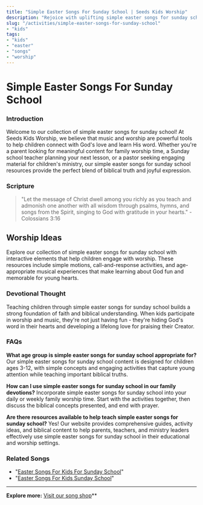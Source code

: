 ```yaml
---
title: "Simple Easter Songs For Sunday School | Seeds Kids Worship"
description: "Rejoice with uplifting simple easter songs for sunday school celebrating Jesus' resurrection. Easter worship resources for kids and Sunday school."
slug: "/activities/simple-easter-songs-for-sunday-school"
- "kids"
tags:
- "kids"
- "easter"
- "songs"
- "worship"
---
```


# Simple Easter Songs For Sunday School

### Introduction

Welcome to our collection of simple easter songs for sunday school! At Seeds Kids Worship, we believe that music and worship are powerful tools to help children connect with God's love and learn His word. Whether you're a parent looking for meaningful content for family worship time, a Sunday school teacher planning your next lesson, or a pastor seeking engaging material for children's ministry, our simple easter songs for sunday school resources provide the perfect blend of biblical truth and joyful expression.

### Scripture

> "Let the message of Christ dwell among you richly as you teach and admonish one another with all wisdom through psalms, hymns, and songs from the Spirit, singing to God with gratitude in your hearts." - Colossians 3:16

## Worship Ideas

Explore our collection of simple easter songs for sunday school with interactive elements that help children engage with worship. These resources include simple motions, call-and-response activities, and age-appropriate musical experiences that make learning about God fun and memorable for young hearts.

### Devotional Thought

Teaching children through simple easter songs for sunday school builds a strong foundation of faith and biblical understanding. When kids participate in worship and music, they're not just having fun - they're hiding God's word in their hearts and developing a lifelong love for praising their Creator.

### FAQs

**What age group is simple easter songs for sunday school appropriate for?**
Our simple easter songs for sunday school content is designed for children ages 3-12, with simple concepts and engaging activities that capture young attention while teaching important biblical truths.

**How can I use simple easter songs for sunday school in our family devotions?**
Incorporate simple easter songs for sunday school into your daily or weekly family worship time. Start with the activities together, then discuss the biblical concepts presented, and end with prayer.

**Are there resources available to help teach simple easter songs for sunday school?**
Yes! Our website provides comprehensive guides, activity ideas, and biblical content to help parents, teachers, and ministry leaders effectively use simple easter songs for sunday school in their educational and worship settings.

### Related Songs

- "[Easter Songs For Kids For Sunday School](/activities/easter-songs-for-kids-for-sunday-school/)"
- "[Easter Songs For Kids Sunday School](/activities/easter-songs-for-kids-sunday-school/)"

---

**Explore more:** [Visit our song shop](https://seedskidsworship.com/shop)**

<!-- Schema Markup -->
<script type="application/ld+json">
{
  "@context": "https://schema.org",
  "@type": "MusicRecording",
  "name": "Simple Easter Songs For Sunday School",
  "byArtist": {
    "@type": "MusicGroup",
    "name": "Seeds Kids Worship"
  },
  "isFamilyFriendly": true,
  "url": "https://seedskidsworship.com/activities/simple-easter-songs-for-sunday-school/"
}
</script>